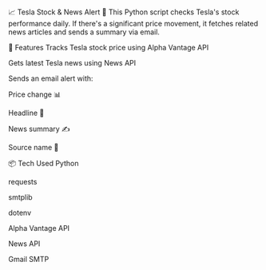 📈 Tesla Stock & News Alert 🚨
This Python script checks Tesla's stock performance daily. If there's a significant price movement, it fetches related news articles and sends a summary via email.

🚀 Features
Tracks Tesla stock price using Alpha Vantage API

Gets latest Tesla news using News API

Sends an email alert with:

Price change 📊

Headline 📰

News summary ✍️

Source name 🏢

📦 Tech Used
Python

requests

smtplib

dotenv

Alpha Vantage API

News API

Gmail SMTP